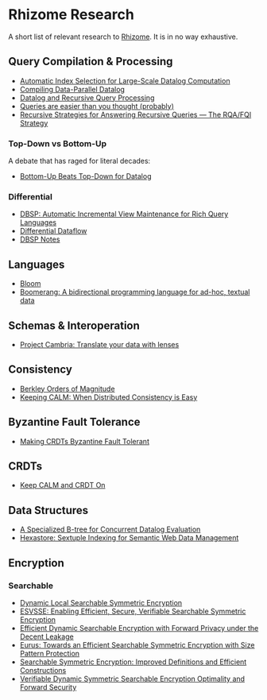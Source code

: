 # Rhizome Research

A short list of relevant research to [Rhizome](https://github.com/RhizomeDB). It is in no way exhaustive.

## Query Compilation & Processing

- [Automatic Index Selection for Large-Scale Datalog
Computation](https://vldb.org/pvldb/vol12/p141-subotic.pdf)
- [Compiling Data-Parallel Datalog](https://thomas.gilray.org/pdf/compiling-datalog.pdf)
- [Datalog and Recursive Query Processing](http://blogs.evergreen.edu/sosw/files/2014/04/Green-Vol5-DBS-017.pdf)
- [Queries are easier than you thought (probably)](https://dl.acm.org/doi/pdf/10.1145/137097.137105)
- [Recursive Strategies for Answering Recursive Queries — The RQA/FQI Strategy](https://www.vldb.org/conf/1987/P043.PDF)

### Top-Down vs Bottom-Up

A debate that has raged for literal decades:

- [Bottom-Up Beats Top-Down for Datalog](https://dl.acm.org/doi/pdf/10.1145/73721.73736)

### Differential

- [DBSP: Automatic Incremental View Maintenance for Rich Query Languages](https://arxiv.org/abs/2203.16684)
- [Differential Dataflow](https://www.cidrdb.org/cidr2013/Papers/CIDR13_Paper111.pdf)
- [DBSP Notes](https://github.com/RhizomeDB/dbsp-notes)

## Languages

- [Bloom](http://bloom-lang.net/)
- [Boomerang: A bidirectional programming language for ad-hoc, textual data](https://www.seas.upenn.edu/~harmony/)

## Schemas & Interoperation

- [Project Cambria: Translate your data with lenses](https://www.inkandswitch.com/cambria/)

## Consistency

- [Berkley Orders of Magnitude](http://boom.cs.berkeley.edu/papers.html)
- [Keeping CALM: When Distributed Consistency is Easy](https://arxiv.org/pdf/1901.01930.pdf)

## Byzantine Fault Tolerance

- [Making CRDTs Byzantine Fault Tolerant](https://martin.kleppmann.com/papers/bft-crdt-papoc22.pdf)

## CRDTs

- [Keep CALM and CRDT On](https://www.vldb.org/pvldb/vol16/p856-power.pdf)

## Data Structures

- [A Specialized B-tree for Concurrent Datalog Evaluation](https://souffle-lang.github.io/pdf/ppopp19.pdf)
- [Hexastore:
Sextuple Indexing for Semantic Web Data Management](https://people.csail.mit.edu/tdanford/6830papers/weiss-hexastore.pdf)

## Encryption

### Searchable

- [Dynamic Local Searchable Symmetric Encryption](https://arxiv.org/pdf/2201.05006.pdf)
- [ESVSSE: Enabling Efficient, Secure, Verifiable Searchable Symmetric Encryption](https://ieeexplore.ieee.org/ielx7/69/4358933/09201320.pdf)
- [Efficient Dynamic Searchable Encryption with Forward Privacy under the Decent Leakage](https://dl.acm.org/doi/pdf/10.1145/3508398.3511521)
- [Eurus: Towards an Efficient Searchable Symmetric Encryption with Size Pattern Protection](https://eprints.ncl.ac.uk/file_store/production/272263/92794BEF-9F2B-4932-865D-A5C7C6185B27.pdf)
- [Searchable Symmetric Encryption: Improved Definitions and Efficient Constructions](https://web.njit.edu/~crix/publications/jcs11.pdf)
- [Verifiable Dynamic Symmetric Searchable Encryption Optimality and Forward Security](https://eprint.iacr.org/2016/062.pdf)
